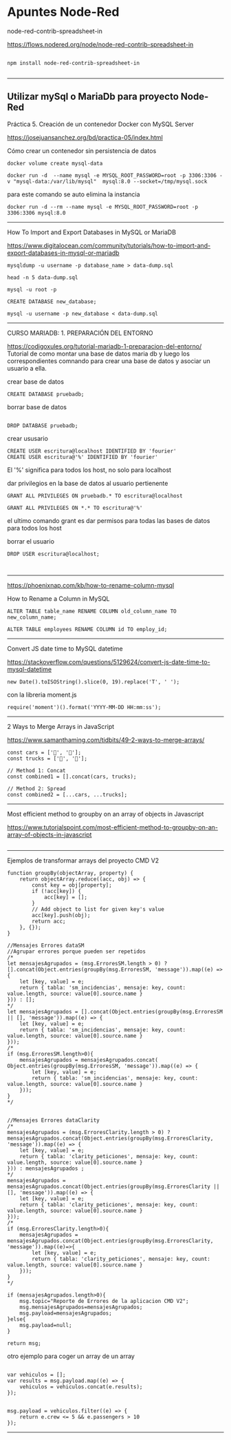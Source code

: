 # Apuntes Node-Red


node-red-contrib-spreadsheet-in

https://flows.nodered.org/node/node-red-contrib-spreadsheet-in


~~~

npm install node-red-contrib-spreadsheet-in


~~~


___
## Utilizar mySql o MariaDb para proyecto Node-Red ##

Práctica 5. Creación de un contenedor Docker con MySQL Server

https://josejuansanchez.org/bd/practica-05/index.html

Cómo crear un contenedor sin persistencia de datos

~~~
docker volume create mysql-data
~~~

~~~
docker run -d  --name mysql -e MYSQL_ROOT_PASSWORD=root -p 3306:3306 -v "mysql-data:/var/lib/mysql"  mysql:8.0 --socket=/tmp/mysql.sock
~~~

para este comando se auto elimina la instancia
~~~
docker run -d --rm --name mysql -e MYSQL_ROOT_PASSWORD=root -p 3306:3306 mysql:8.0
~~~





___

How To Import and Export Databases in MySQL or MariaDB

https://www.digitalocean.com/community/tutorials/how-to-import-and-export-databases-in-mysql-or-mariadb


~~~
mysqldump -u username -p database_name > data-dump.sql
~~~


~~~
head -n 5 data-dump.sql
~~~

~~~
mysql -u root -p
~~~

~~~
CREATE DATABASE new_database;
~~~


~~~
mysql -u username -p new_database < data-dump.sql
~~~


___

CURSO MARIADB: 1. PREPARACIÓN DEL ENTORNO

https://codigoxules.org/tutorial-mariadb-1-preparacion-del-entorno/
Tutorial de como montar una base de datos maria db y luego los correspondientes comnando para crear una base de datos y asociar un usuario a ella.


crear base de datos
~~~
CREATE DATABASE pruebadb;
~~~

borrar base de datos
~~~
	
DROP DATABASE pruebadb;
~~~

crear ususario
~~~
CREATE USER escritura@localhost IDENTIFIED BY 'fourier'
CREATE USER escritura@'%' IDENTIFIED BY 'fourier'
~~~
El '%' significa para todos los host, no solo para localhost


dar privilegios en la base de datos al usuario pertienente
~~~
GRANT ALL PRIVILEGES ON pruebadb.* TO escritura@localhost

GRANT ALL PRIVILEGES ON *.* TO escritura@'%'

~~~
el ultimo comando grant es dar permisos para todas las bases de datos para todos los host


borrar el usuario
~~~
DROP USER escritura@localhost;
~~~


~~~

~~~



~~~

~~~




___



https://phoenixnap.com/kb/how-to-rename-column-mysql

How to Rename a Column in MySQL

~~~
ALTER TABLE table_name RENAME COLUMN old_column_name TO new_column_name;
~~~

~~~
ALTER TABLE employees RENAME COLUMN id TO employ_id;
~~~



___
Convert JS date time to MySQL datetime

https://stackoverflow.com/questions/5129624/convert-js-date-time-to-mysql-datetime

~~~
new Date().toISOString().slice(0, 19).replace('T', ' ');
~~~

con la libreria moment.js

~~~
require('moment')().format('YYYY-MM-DD HH:mm:ss');
~~~




___


2 Ways to Merge Arrays in JavaScript

https://www.samanthaming.com/tidbits/49-2-ways-to-merge-arrays/

~~~
const cars = ['🚗', '🚙'];
const trucks = ['🚚', '🚛'];

// Method 1: Concat
const combined1 = [].concat(cars, trucks);

// Method 2: Spread
const combined2 = [...cars, ...trucks];
~~~

___
Most efficient method to groupby on an array of objects in Javascript

https://www.tutorialspoint.com/most-efficient-method-to-groupby-on-an-array-of-objects-in-javascript

~~~

~~~




___
Ejemplos de transformar arrays del proyecto CMD V2

~~~
function groupBy(objectArray, property) {
    return objectArray.reduce((acc, obj) => {
        const key = obj[property];
        if (!acc[key]) {
            acc[key] = [];
        }
        // Add object to list for given key's value
        acc[key].push(obj);
        return acc;
    }, {});
}

//Mensajes Errores dataSM
//Agrupar errores porque pueden ser repetidos
/*
let mensajesAgrupados = (msg.ErroresSM.length > 0) ? [].concat(Object.entries(groupBy(msg.ErroresSM, 'message')).map((e) => {
    let [key, value] = e;
    return { tabla: 'sm_incidencias', mensaje: key, count: value.length, source: value[0].source.name }
})) : [];
*/
let mensajesAgrupados = [].concat(Object.entries(groupBy(msg.ErroresSM || [], 'message')).map((e) => {
    let [key, value] = e;
    return { tabla: 'sm_incidencias', mensaje: key, count: value.length, source: value[0].source.name }
}));
/*
if (msg.ErroresSM.length>0){
    mensajesAgrupados = mensajesAgrupados.concat( Object.entries(groupBy(msg.ErroresSM, 'message')).map((e) => {
        let [key, value] = e;
        return { tabla: 'sm_incidencias', mensaje: key, count: value.length, source: value[0].source.name }
    }));
}
*/


//Mensajes Errores dataClarity
/*
mensajesAgrupados = (msg.ErroresClarity.length > 0) ? mensajesAgrupados.concat(Object.entries(groupBy(msg.ErroresClarity, 'message')).map((e) => {
    let [key, value] = e;
    return { tabla: 'clarity_peticiones', mensaje: key, count: value.length, source: value[0].source.name }
})) : mensajesAgrupados ;
*/
mensajesAgrupados = mensajesAgrupados.concat(Object.entries(groupBy(msg.ErroresClarity || [], 'message')).map((e) => {
    let [key, value] = e;
    return { tabla: 'clarity_peticiones', mensaje: key, count: value.length, source: value[0].source.name }
}));
/*
if (msg.ErroresClarity.length>0){
    mensajesAgrupados = mensajesAgrupados.concat(Object.entries(groupBy(msg.ErroresClarity, 'message')).map((e)=>{
        let [key, value] = e;
        return { tabla: 'clarity_peticiones', mensaje: key, count: value.length, source: value[0].source.name }
    }));
}
*/

if (mensajesAgrupados.length>0){
    msg.topic="Reporte de Errores de la aplicacion CMD V2";
    msg.mensajesAgrupados=mensajesAgrupados;
    msg.payload=mensajesAgrupados;
}else{
    msg.payload=null;
}

return msg;
~~~

otro ejemplo para coger un array de un array

~~~

var vehiculos = [];
var results = msg.payload.map((e) => {
    vehiculos = vehiculos.concat(e.results);
});
 

msg.payload = vehiculos.filter((e) => {
    return e.crew <= 5 && e.passengers > 10
});
~~~



___